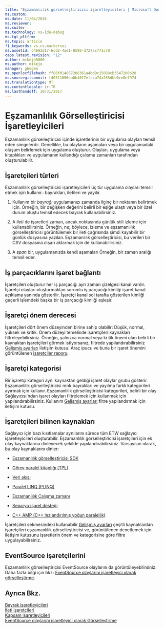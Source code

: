 ```yaml
---
title: "Eşzamanlılık görselleştiricisi işaretleyicileri | Microsoft Docs"
ms.custom: 
ms.date: 11/04/2016
ms.reviewer: 
ms.suite: 
ms.technology: vs-ide-debug
ms.tgt_pltfrm: 
ms.topic: article
f1_keywords: vs.cv.markersui
ms.assetid: c4692d17-6cd2-4ad1-8590-d7275c771c70
caps.latest.revision: "12"
author: mikejo5000
ms.author: mikejo
manager: ghogen
ms.openlocfilehash: ff86fd14857206361a4bd9c15088cb3547200b28
ms.sourcegitcommit: f40311056ea0b4677efcca74a285dbb0ce0e7974
ms.translationtype: MT
ms.contentlocale: tr-TR
ms.lasthandoff: 10/31/2017
---
```

# <a name="concurrency-visualizer-markers"></a>Eşzamanlılık Görselleştiricisi İşaretleyicileri
Eşzamanlılık görselleştiricisi içinde işaretlerinin bir uygulama olayları temsil eden simgelerdir.  Genellikle, bu olayların aşamaları veya bir uygulamadaki oluşum belirlemek için uygulama oluşturur.  Olayları, uygulama veya kitaplıkları ve uygulamanın kullandığı çalışma zamanları tarafından oluşturulabilir.  
  
## <a name="kinds-of-markers"></a>İşaretçileri türleri  
 Eşzamanlılık görselleştiricisi işaretleyicileri üç tür uygulama olayları temsil etmek için kullanır.: bayrakları, iletileri ve yayılır.  
  
1.  Kullanım bir *bayrağı* uygulamanızı zamanda ilginç bir noktanın belirtmek için.  Örneğin, bir değişken değerini belirli bir eşiğe ulaştı veya bir özel durum oluştu temsil edecek bayrak kullanabilirsiniz.  
  
2.  A *ileti* de işaretleri zaman, ancak noktasında günlük stili izleme için kullanabilirsiniz.  Örneğin, ne; böylece, izleme ve eşzamanlılık görselleştiricisi görüntülemek bir ileti çağrısında şimdi kayabilir bir günlük dosyasına yazılan. Eşzamanlılık görselleştiricisi, bu verileri bir CSV dosyasına dışarı aktarmak için de kullanabilirsiniz.  
  
3.  A *span* bir, uygulamanızda kendi aşamaları Örneğin, bir zaman aralığı temsil eder.  
  
## <a name="marker-linkage-to-threads"></a>İş parçacıklarını işaret bağlantı  
 İşaretçileri oluşturur her iş parçacığı ayrı zaman çizelgesi kanal vardır.  İşaretçi olayları oluşturmaktan sorumlu iş parçacığı kimliği işaret kanal açıklama yanında gösterilir.  İşaretçi kanal sol tarafta gösterilen kimliği geçerli işlemdeki başka bir iş parçacığı kimliği eşleşir.  
  
## <a name="marker-importance"></a>İşaretçi önem derecesi  
 İşaretçileri dört önem düzeyinden birine sahip olabilir: Düşük, normal, yüksek ve kritik.  Önem düzeyi temelinde işaretçileri kaynakları filtreleyebilirsiniz.  Örneğin, yalnızca normal veya kritik önemi olan belirli bir kaynaktan işaretçileri görmek istiyorsanız, filtrede yapılandırabilirsiniz [Gelişmiş ayarları](../profiling/advanced-settings-dialog-box-concurrency-visualizer.md) iletişim kutusu. Araç ipucu ve buna bir işaret önemini görüntülenen [işaretçiler raporu](../profiling/markers-report.md).  
  
## <a name="marker-category"></a>İşaretçi kategorisi  
 Bir işaretçi kategori aynı kaynaktan geldiği işaret olaylar grubu gösterir.  Eşzamanlılık görselleştiricisi renk bayrakları ve yayılma farklı kategorileri ayırmak için kullanır. Eşzamanlılık görselleştiricisi kategorileri, belirli bir olay Sağlayıcısı'ndan işaret olayları filtrelemek için kullanmak için yapılandırabilirsiniz.  Kullanım [Gelişmiş ayarları](../profiling/advanced-settings-dialog-box-concurrency-visualizer.md) filtre yapılandırmak için iletişim kutusu.  
  
## <a name="known-sources-of-markers"></a>İşaretçileri bilinen kaynakları  
 Sağlayıcı için bazı kısıtlamalar aynılarını sürece tüm ETW sağlayıcı işaretleyicileri oluşturabilir. Eşzamanlılık görselleştiricisi işaretçileri için ek olay kaynaklarına dinleyecek şekilde yapılandırabilirsiniz. Varsayılan olarak, bu olay kaynaklarını dinler:  
  
-   [Eşzamanlılık görselleştiricisi SDK](../profiling/concurrency-visualizer-sdk.md)  
  
-   [Görev paralel kitaplığı (TPL)](/dotnet/standard/parallel-programming/task-parallel-library-tpl)  
  
-   [Veri akışı](/dotnet/standard/parallel-programming/dataflow-task-parallel-library)  
  
-   [Paralel LINQ (PLINQ)](/dotnet/standard/parallel-programming/parallel-linq-plinq)  
  
-   [Eşzamanlılık Çalışma zamanı](/cpp/parallel/concrt/concurrency-runtime)  
  
-   [Senaryo işaret desteği](http://msdn.microsoft.com/en-us/e3b55bc2-b451-4214-ae00-0c7f5a5baec8)  
  
-   [C++ AMP (C++ hızlandırılmış yoğun paralellik)](/cpp/parallel/amp/cpp-amp-cpp-accelerated-massive-parallelism)  
  
 İşaretçileri sekmesindeki kullanabilir [Gelişmiş ayarları](../profiling/advanced-settings-dialog-box-concurrency-visualizer.md) çeşitli kaynaklardan işaretçileri eşzamanlılık görselleştiricisi ve, görüntülenen denetlemek için iletişim kutusunu işaretlerin önem ve kategorisine göre filtre uygulayabilirsiniz.  
  
## <a name="markers-from-eventsource"></a>EventSource işaretçilerini  
 Eşzamanlılık görselleştiricisi EventSource olaylarını da görüntüleyebilirsiniz.  Daha fazla bilgi için bkz: [EventSource olaylarını işaretleyici olarak görselleştirme](../profiling/visualizing-eventsource-events-as-markers.md).  
  
## <a name="see-also"></a>Ayrıca Bkz.  
 [Bayrak işaretleyicileri](../profiling/flag-markers.md)   
 [İleti işaretçileri](../profiling/message-markers.md)   
 [Kapsam işaretleyicileri](../profiling/span-markers.md)   
 [EventSource olaylarını işaretleyici olarak Görselleştirme](../profiling/visualizing-eventsource-events-as-markers.md)